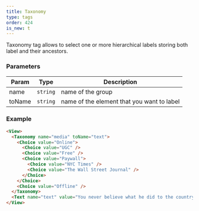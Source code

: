```yaml
---
title: Taxonomy
type: tags
order: 424
is_new: t
---
```


Taxonomy tag allows to select one or more hierarchical labels
storing both label and their ancestors.

### Parameters

| Param | Type | Description |
| --- | --- | --- |
| name | <code>string</code> | name of the group |
| toName | <code>string</code> | name of the element that you want to label |

### Example
```html
<View>
  <Taxonomy name="media" toName="text">
    <Choice value="Online">
      <Choice value="UGC" />
      <Choice value="Free" />
      <Choice value="Paywall">
        <Choice value="NYC Times" />
        <Choice value="The Wall Street Journal" />
      </Choice>
    </Choice>
    <Choice value="Offline" />
  </Taxonomy>
  <Text name="text" value="You never believe what he did to the country" />
</View>
```
